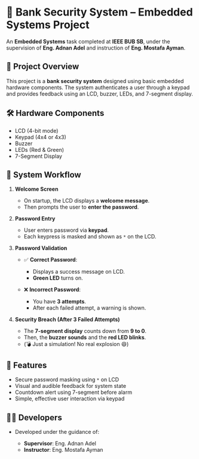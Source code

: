 # 🔐 Bank Security System – Embedded Systems Project

An **Embedded Systems** task completed at **IEEE BUB SB**, under the supervision of **Eng. Adnan Adel** and instruction of **Eng. Mostafa Ayman**.

## 📌 Project Overview

This project is a **bank security system** designed using basic embedded hardware components. The system authenticates a user through a keypad and provides feedback using an LCD, buzzer, LEDs, and 7-segment display.

## 🛠️ Hardware Components

* LCD (4-bit mode)
* Keypad (4x4 or 4x3)
* Buzzer
* LEDs (Red & Green)
* 7-Segment Display

## 🚦 System Workflow

1. **Welcome Screen**

   * On startup, the LCD displays a **welcome message**.
   * Then prompts the user to **enter the password**.

2. **Password Entry**

   * User enters password via **keypad**.
   * Each keypress is masked and shown as `*` on the LCD.

3. **Password Validation**

   * ✅ **Correct Password**:

     * Displays a success message on LCD.
     * **Green LED** turns on.
   * ❌ **Incorrect Password**:

     * You have **3 attempts**.
     * After each failed attempt, a warning is shown.

4. **Security Breach (After 3 Failed Attempts)**

   * The **7-segment display** counts down from **9 to 0**.
   * Then, the **buzzer sounds** and the **red LED blinks**.
   * (💣 Just a simulation! No real explosion 😄)

## 🧪 Features

* Secure password masking using `*` on LCD
* Visual and audible feedback for system state
* Countdown alert using 7-segment before alarm
* Simple, effective user interaction via keypad

## 🧑‍💻 Developers

* Developed under the guidance of:

  * **Supervisor**: Eng. Adnan Adel
  * **Instructor**: Eng. Mostafa Ayman
